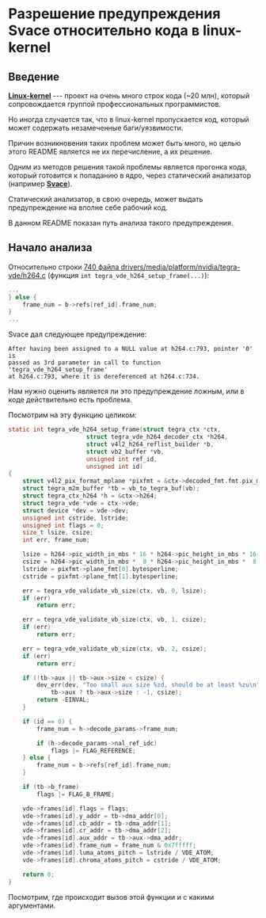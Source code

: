 # Разрешение предупреждения Svace относительно кода в linux-kernel

## Введение

[__Linux-kernel__](https://github.com/torvalds/linux) --- проект на очень много строк кода (~20 млн), который сопровождается группой профессиональных программистов.

Но иногда случается так, что в linux-kernel пропускается код, который может содержать незамеченные баги/уязвимости.

Причин возникновения таких проблем может быть много, но целью этого README является не их перечисление, а их решение.

Одним из методов решения такой проблемы является прогонка кода, который готовится к попаданию в ядро, через статический анализатор (например [__Svace__](https://www.ispras.ru/technologies/svace/])).

Статический анализатор, в свою очередь, может выдать предупреждение на вполне себе рабочий код.

В данном README показан путь анализа такого предупреждения.

## Начало анализа
Относительно строки [740 файла drivers/media/platform/nvidia/tegra-vde/h264.c](https://elixir.bootlin.com/linux/v6.1.129/source/drivers/media/platform/nvidia/tegra-vde/h264.c#L740) (функция `int tegra_vde_h264_setup_frame(...)`):
```c
...
} else {
    frame_num = b->refs[ref_id].frame_num;
}
...
```
Svace дал следующее предупреждение:
```
After having been assigned to a NULL value at h264.c:793, pointer '0' is
passed as 3rd parameter in call to function 'tegra_vde_h264_setup_frame'
at h264.c:793, where it is dereferenced at h264.c:734.
```
Нам нужно оценить является ли это предупреждение ложным, или в коде действительно
есть проблема.

Посмотрим на эту функцию целиком:
```c
static int tegra_vde_h264_setup_frame(struct tegra_ctx *ctx,
				      struct tegra_vde_h264_decoder_ctx *h264,
				      struct v4l2_h264_reflist_builder *b,
				      struct vb2_buffer *vb,
				      unsigned int ref_id,
				      unsigned int id)
{
	struct v4l2_pix_format_mplane *pixfmt = &ctx->decoded_fmt.fmt.pix_mp;
	struct tegra_m2m_buffer *tb = vb_to_tegra_buf(vb);
	struct tegra_ctx_h264 *h = &ctx->h264;
	struct tegra_vde *vde = ctx->vde;
	struct device *dev = vde->dev;
	unsigned int cstride, lstride;
	unsigned int flags = 0;
	size_t lsize, csize;
	int err, frame_num;

	lsize = h264->pic_width_in_mbs * 16 * h264->pic_height_in_mbs * 16;
	csize = h264->pic_width_in_mbs *  8 * h264->pic_height_in_mbs *  8;
	lstride = pixfmt->plane_fmt[0].bytesperline;
	cstride = pixfmt->plane_fmt[1].bytesperline;

	err = tegra_vde_validate_vb_size(ctx, vb, 0, lsize);
	if (err)
		return err;

	err = tegra_vde_validate_vb_size(ctx, vb, 1, csize);
	if (err)
		return err;

	err = tegra_vde_validate_vb_size(ctx, vb, 2, csize);
	if (err)
		return err;

	if (!tb->aux || tb->aux->size < csize) {
		dev_err(dev, "Too small aux size %zd, should be at least %zu\n",
			tb->aux ? tb->aux->size : -1, csize);
		return -EINVAL;
	}

	if (id == 0) {
		frame_num = h->decode_params->frame_num;

		if (h->decode_params->nal_ref_idc)
			flags |= FLAG_REFERENCE;
	} else {
		frame_num = b->refs[ref_id].frame_num;
	}

	if (tb->b_frame)
		flags |= FLAG_B_FRAME;

	vde->frames[id].flags = flags;
	vde->frames[id].y_addr = tb->dma_addr[0];
	vde->frames[id].cb_addr = tb->dma_addr[1];
	vde->frames[id].cr_addr = tb->dma_addr[2];
	vde->frames[id].aux_addr = tb->aux->dma_addr;
	vde->frames[id].frame_num = frame_num & 0x7fffff;
	vde->frames[id].luma_atoms_pitch = lstride / VDE_ATOM;
	vde->frames[id].chroma_atoms_pitch = cstride / VDE_ATOM;

	return 0;
}
```

Посмотрим, где происходит вызов этой функции и с какими аргументами.



